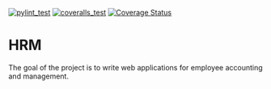 [![pylint_test](https://github.com/EgorHubBrest/Human_Resourse_Managment/actions/workflows/pylint.yml/badge.svg)](https://github.com/EgorHubBrest/Human_Resourse_Managment/actions/workflows/pylint.yml)
[![coveralls_test](https://github.com/EgorHubBrest/Human_Resourse_Managment/actions/workflows/coveralls_test.yml/badge.svg?branch=developer)](https://github.com/EgorHubBrest/Human_Resourse_Managment/actions/workflows/coveralls_test.yml)
[![Coverage Status](https://coveralls.io/repos/github/EgorHubBrest/Human_Resourse_Managment/badge.svg?branch=developer)](https://coveralls.io/github/EgorHubBrest/Human_Resourse_Managment?branch=developer)
# HRM
The goal of the project is to write web applications for employee accounting and management.
